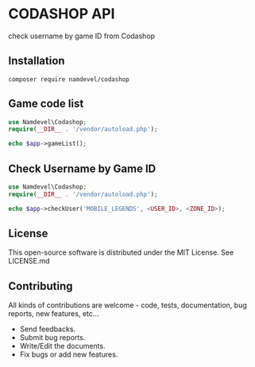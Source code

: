 # CODASHOP API
 check username by game ID from Codashop
 
Installation
------------
```
composer require namdevel/codashop
```
Game code list
------------
```php
use Namdevel\Codashop;
require(__DIR__ . '/vendor/autoload.php');

echo $app->gameList();
```
Check Username by Game ID
------------
```php
use Namdevel\Codashop;
require(__DIR__ . '/vendor/autoload.php');

echo $app->checkUser('MOBILE_LEGENDS', <USER_ID>, <ZONE_ID>);
```
License
------------

This open-source software is distributed under the MIT License. See LICENSE.md

Contributing
------------

All kinds of contributions are welcome - code, tests, documentation, bug reports, new features, etc...

* Send feedbacks.
* Submit bug reports.
* Write/Edit the documents.
* Fix bugs or add new features.

